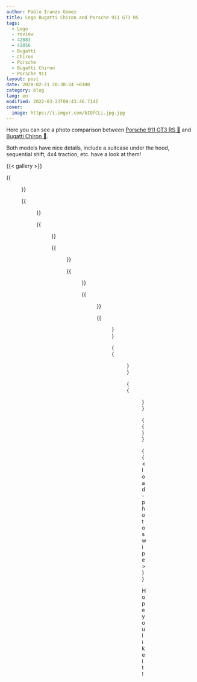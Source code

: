 ```yaml
---
author: Pablo Iranzo Gómez
title: Lego Bugatti Chiron and Porsche 911 GT3 RS
tags:
  - Lego
  - review
  - 42083
  - 42056
  - Bugatti
  - Chiron
  - Porsche
  - Bugatti Chiron
  - Porsche 911
layout: post
date: 2020-02-21 20:30:24 +0100
category: blog
lang: en
modified: 2022-03-23T09:43:46.714Z
cover:
  image: https://i.imgur.com/bIQfCLi.jpg.jpg
---
```


Here you can see a photo comparison between [Porsche 911 GT3 RS 🛒](https://www.amazon.es/dp/B01CCT2ZHC?tag=redken-21) and [Bugatti Chiron 🛒](https://www.amazon.es/dp/B0792RB3B6?tag=redken-21).

Both models have nice details, include a suitcase under the hood, sequential shift, 4x4 traction, etc. have a look at them!

{{< gallery >}}

{{<figure src="https://i.imgur.com/f6Clxgft.jpg" link="https://i.imgur.com/f6Clxgf.jpg.jpg" alt="Side view with Porsche first" >}}

{{<figure src="https://i.imgur.com/bIQfCLit.jpg" link="https://i.imgur.com/bIQfCLi.jpg.jpg" alt="Front side view with Chiron first" >}}

{{<figure src="https://i.imgur.com/Rbb5PpQt.jpg" link="https://i.imgur.com/Rbb5PpQ.jpg.jpg" alt="Side view of both cars" >}}

{{<figure src="https://i.imgur.com/nwHJ62Mt.jpg" link="https://i.imgur.com/nwHJ62M.jpg.jpg" alt="Spoiler view" >}}

{{<figure src="https://i.imgur.com/XJVMBKAt.jpg" link="https://i.imgur.com/XJVMBKA.jpg.jpg" alt="Rear view of Chiron" >}}

{{<figure src="https://i.imgur.com/oW7sPn4t.jpg" link="https://i.imgur.com/oW7sPn4.jpg.jpg" alt="Rear view of Porsche" >}}

{{<figure src="https://i.imgur.com/cGVSsMYt.jpg" link="https://i.imgur.com/cGVSsMY.jpg.jpg" alt="Chiron rear view with lowered spoiler" >}}

{{<figure src="https://i.imgur.com/7bPMnuFt.jpg" link="https://i.imgur.com/7bPMnuF.jpg.jpg" alt="Chiron wheel detail" >}}

{{<figure src="https://i.imgur.com/qdbWfKqt.jpg" link="https://i.imgur.com/qdbWfKq.jpg.jpg" alt="Chiron driving seat" >}}

{{</gallery>}}

{{< load-photoswipe >}}

Hope you like it!
